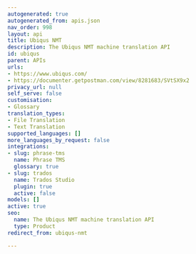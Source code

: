 ```yaml
---
autogenerated: true
autogenerated_from: apis.json
nav_order: 998
layout: api
title: Ubiqus NMT
description: The Ubiqus NMT machine translation API
id: ubiqus
parent: APIs
urls:
- https://www.ubiqus.com/
- https://documenter.getpostman.com/view/8281683/SVtSX9x2
privacy_url: null
self_serve: false
customisation:
- Glossary
translation_types:
- File Translation
- Text Translation
supported_languages: []
more_languages_by_request: false
integrations:
- slug: phrase-tms
  name: Phrase TMS
  glossary: true
- slug: trados
  name: Trados Studio
  plugin: true
  active: false
models: []
active: true
seo:
  name: The Ubiqus NMT machine translation API
  type: Product
redirect_from: ubiqus-nmt

---
```


